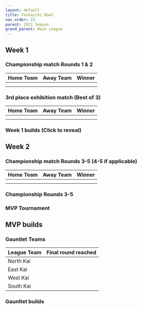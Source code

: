```yaml
---
layout: default
title: Tenkaichi Bowl
nav_order: 23
parent: 2021 Season
grand_parent: Main League
---
```


## Week 1

### Championship match Rounds 1 & 2

|  Home Team            | Away Team        | Winner          |
| :---------------------| :----------------| :---------------|
|                 |           |          |
|                 |           |          |

### 3rd place exhibition match (Best of 3)

|  Home Team            | Away Team        | Winner          |
| :---------------------| :----------------| :---------------|
|                |           |         |
|                |           |          |


### Week 1 builds (Click to reveal)



## Week 2

### Championship match Rounds 3-5 (4-5 if applicable)

|  Home Team            | Away Team        | Winner          |
| :---------------------| :----------------| :---------------|
|                 |            |          |
|                 |            |          |

### Championship Rounds 3-5 



### MVP Tournament

## MVP builds

### Gauntlet Teams

|  League Team          | Final round reached|
| :---------------------| :----------------| 
| North Kai             |           | 
| East Kai              |           | 
| West Kai              |           | 
| South Kai             |           | 

### Gaunltet builds
